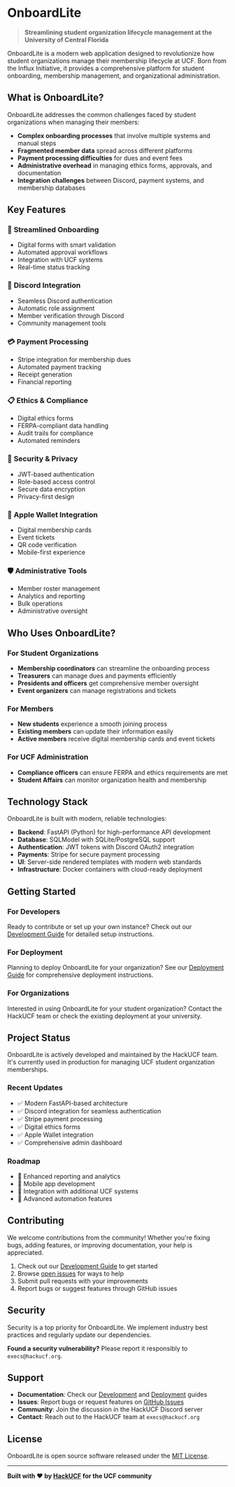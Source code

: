 # OnboardLite

> **Streamlining student organization lifecycle management at the University of Central Florida**

OnboardLite is a modern web application designed to revolutionize how student organizations manage their membership lifecycle at UCF. Born from the Influx Initiative, it provides a comprehensive platform for student onboarding, membership management, and organizational administration.

## What is OnboardLite?

OnboardLite addresses the common challenges faced by student organizations when managing their members:

- **Complex onboarding processes** that involve multiple systems and manual steps
- **Fragmented member data** spread across different platforms
- **Payment processing difficulties** for dues and event fees
- **Administrative overhead** in managing ethics forms, approvals, and documentation
- **Integration challenges** between Discord, payment systems, and membership databases

## Key Features

### 🚀 **Streamlined Onboarding**
- Digital forms with smart validation
- Automated approval workflows
- Integration with UCF systems
- Real-time status tracking

### 👥 **Discord Integration**
- Seamless Discord authentication
- Automatic role assignment
- Member verification through Discord
- Community management tools

### 💳 **Payment Processing**
- Stripe integration for membership dues
- Automated payment tracking
- Receipt generation
- Financial reporting

### 📋 **Ethics & Compliance**
- Digital ethics forms
- FERPA-compliant data handling
- Audit trails for compliance
- Automated reminders

### 🔐 **Security & Privacy**
- JWT-based authentication
- Role-based access control
- Secure data encryption
- Privacy-first design

### 📱 **Apple Wallet Integration**
- Digital membership cards
- Event tickets
- QR code verification
- Mobile-first experience

### 🛡️ **Administrative Tools**
- Member roster management
- Analytics and reporting
- Bulk operations
- Administrative oversight

## Who Uses OnboardLite?

### For Student Organizations
- **Membership coordinators** can streamline the onboarding process
- **Treasurers** can manage dues and payments efficiently
- **Presidents and officers** get comprehensive member oversight
- **Event organizers** can manage registrations and tickets

### For Members
- **New students** experience a smooth joining process
- **Existing members** can update their information easily
- **Active members** receive digital membership cards and event tickets

### For UCF Administration
- **Compliance officers** can ensure FERPA and ethics requirements are met
- **Student Affairs** can monitor organization health and membership

## Technology Stack

OnboardLite is built with modern, reliable technologies:

- **Backend**: FastAPI (Python) for high-performance API development
- **Database**: SQLModel with SQLite/PostgreSQL support
- **Authentication**: JWT tokens with Discord OAuth2 integration
- **Payments**: Stripe for secure payment processing
- **UI**: Server-side rendered templates with modern web standards
- **Infrastructure**: Docker containers with cloud-ready deployment

## Getting Started

### For Developers
Ready to contribute or set up your own instance? Check out our [Development Guide](DEVELOPMENT.md) for detailed setup instructions.

### For Deployment
Planning to deploy OnboardLite for your organization? See our [Deployment Guide](DEPLOYMENT.md) for comprehensive deployment instructions.

### For Organizations
Interested in using OnboardLite for your student organization? Contact the HackUCF team or check the existing deployment at your university.

## Project Status

OnboardLite is actively developed and maintained by the HackUCF team. It's currently used in production for managing UCF student organization memberships.

### Recent Updates
- ✅ Modern FastAPI-based architecture
- ✅ Discord integration for seamless authentication
- ✅ Stripe payment processing
- ✅ Digital ethics forms
- ✅ Apple Wallet integration
- ✅ Comprehensive admin dashboard

### Roadmap
- 🔄 Enhanced reporting and analytics
- 🔄 Mobile app development
- 🔄 Integration with additional UCF systems
- 🔄 Advanced automation features

## Contributing

We welcome contributions from the community! Whether you're fixing bugs, adding features, or improving documentation, your help is appreciated.

1. Check out our [Development Guide](DEVELOPMENT.md) to get started
2. Browse [open issues](https://github.com/HackUCF/OnboardLite/issues) for ways to help
3. Submit pull requests with your improvements
4. Report bugs or suggest features through GitHub issues

## Security

Security is a top priority for OnboardLite. We implement industry best practices and regularly update our dependencies.

**Found a security vulnerability?** Please report it responsibly to `execs@hackucf.org`.

## Support

- **Documentation**: Check our [Development](DEVELOPMENT.md) and [Deployment](DEPLOYMENT.md) guides
- **Issues**: Report bugs or request features on [GitHub Issues](https://github.com/HackUCF/OnboardLite/issues)
- **Community**: Join the discussion in the HackUCF Discord server
- **Contact**: Reach out to the HackUCF team at `execs@hackucf.org`

## License

OnboardLite is open source software released under the [MIT License](LICENSE).

---

**Built with ❤️ by [HackUCF](https://hackucf.org) for the UCF community**
